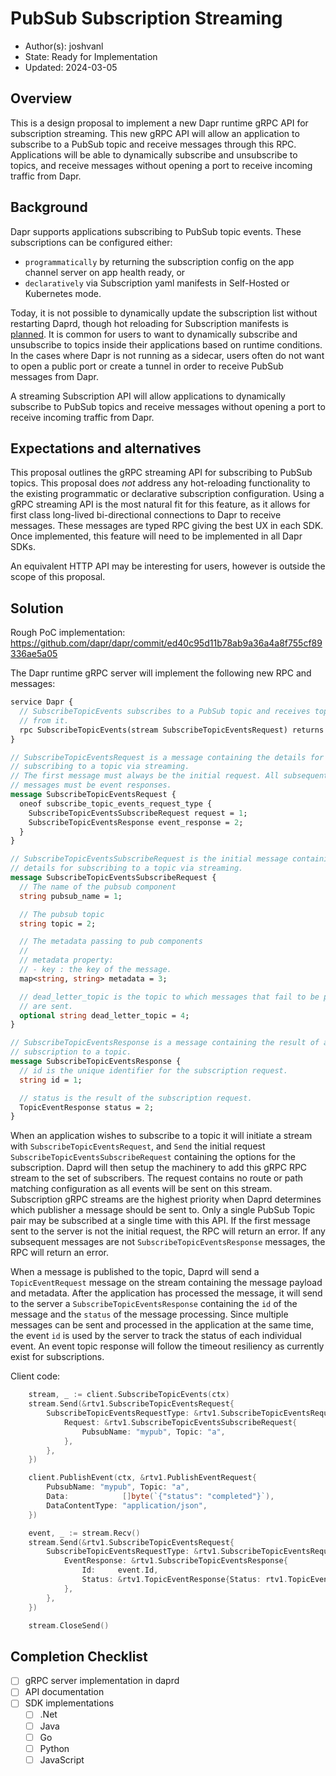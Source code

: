 # PubSub Subscription Streaming

* Author(s): joshvanl
* State: Ready for Implementation
* Updated: 2024-03-05

## Overview

This is a design proposal to implement a new Dapr runtime gRPC API for subscription streaming.
This new gRPC API will allow an application to subscribe to a PubSub topic and receive messages through this RPC.
Applications will be able to dynamically subscribe and unsubscribe to topics, and receive messages without opening a port to receive incoming traffic from Dapr.

## Background

Dapr supports applications subscribing to PubSub topic events.
These subscriptions can be configured either:
- `programmatically` by returning the subscription config on the app channel server on app health ready, or
- `declaratively` via Subscription yaml manifests in Self-Hosted or Kubernetes mode.

Today, it is not possible to dynamically update the subscription list without restarting Daprd, though hot reloading for Subscription manifests is [planned](https://github.com/dapr/dapr/issues/7139).
It is common for users to want to dynamically subscribe and unsubscribe to topics inside their applications based on runtime conditions.
In the cases where Dapr is not running as a sidecar, users often do not want to open a public port or create a tunnel in order to receive PubSub messages from Dapr.

A streaming Subscription API will allow applications to dynamically subscribe to PubSub topics and receive messages without opening a port to receive incoming traffic from Dapr.

## Expectations and alternatives

This proposal outlines the gRPC streaming API for subscribing to PubSub topics.
This proposal does _not_ address any hot-reloading functionality to the existing programmatic or declarative subscription configuration.
Using a gRPC streaming API is the most natural fit for this feature, as it allows for first class long-lived bi-directional connections to Dapr to receive messages.
These messages are typed RPC giving the best UX in each SDK.
Once implemented, this feature will need to be implemented in all Dapr SDKs.

An equivalent HTTP API may be interesting for users, however is outside the scope of this proposal.

## Solution

Rough PoC implementation: https://github.com/dapr/dapr/commit/ed40c95d11b78ab9a36a4a8f755cf89336ae5a05

The Dapr runtime gRPC server will implement the following new RPC and messages:

```proto
service Dapr {
  // SubscribeTopicEvents subscribes to a PubSub topic and receives topic events
  // from it.
  rpc SubscribeTopicEvents(stream SubscribeTopicEventsRequest) returns (stream TopicEventRequest) {}
}

// SubscribeTopicEventsRequest is a message containing the details for
// subscribing to a topic via streaming.
// The first message must always be the initial request. All subsequent
// messages must be event responses.
message SubscribeTopicEventsRequest {
  oneof subscribe_topic_events_request_type {
    SubscribeTopicEventsSubscribeRequest request = 1;
    SubscribeTopicEventsResponse event_response = 2;
  }
}

// SubscribeTopicEventsSubscribeRequest is the initial message containing the
// details for subscribing to a topic via streaming.
message SubscribeTopicEventsSubscribeRequest {
  // The name of the pubsub component
  string pubsub_name = 1;

  // The pubsub topic
  string topic = 2;

  // The metadata passing to pub components
  //
  // metadata property:
  // - key : the key of the message.
  map<string, string> metadata = 3;

  // dead_letter_topic is the topic to which messages that fail to be processed
  // are sent.
  optional string dead_letter_topic = 4;
}

// SubscribeTopicEventsResponse is a message containing the result of a
// subscription to a topic.
message SubscribeTopicEventsResponse {
  // id is the unique identifier for the subscription request.
  string id = 1;

  // status is the result of the subscription request.
  TopicEventResponse status = 2;
}
```

When an application wishes to subscribe to a topic it will initiate a stream with `SubscribeTopicEventsRequest`, and `Send` the initial request `SubscribeTopicEventsSubscribeRequest` containing the options for the subscription.
Daprd will then setup the machinery to add this gRPC RPC stream to the set of subscribers.
The request contains no route or path matching configuration as all events will be sent on this stream.
Subscription gRPC streams are the highest priority when Daprd determines which publisher a message should be sent to.
Only a single PubSub Topic pair may be subscribed at a single time with this API.
If the first message sent to the server is not the initial request, the RPC will return an error.
If any subsequent messages are not `SubscribeTopicEventsResponse` messages, the RPC will return an error.

When a message is published to the topic, Daprd will send a `TopicEventRequest` message on the stream containing the message payload and metadata.
After the application has processed the message, it will send to the server a `SubscribeTopicEventsResponse` containing the `id` of the message and the `status` of the message processing.
Since multiple messages can be sent and processed in the application at the same time, the event `id` is used by the server to track the status of each individual event.
An event topic response will follow the timeout resiliency as currently exist for subscriptions.

Client code:

```go
	stream, _ := client.SubscribeTopicEvents(ctx)
	stream.Send(&rtv1.SubscribeTopicEventsRequest{
		SubscribeTopicEventsRequestType: &rtv1.SubscribeTopicEventsRequest_Request{
			Request: &rtv1.SubscribeTopicEventsSubscribeRequest{
				PubsubName: "mypub", Topic: "a",
			},
		},
	})

	client.PublishEvent(ctx, &rtv1.PublishEventRequest{
		PubsubName: "mypub", Topic: "a",
		Data:            []byte(`{"status": "completed"}`),
		DataContentType: "application/json",
	})

	event, _ := stream.Recv()
	stream.Send(&rtv1.SubscribeTopicEventsRequest{
		SubscribeTopicEventsRequestType: &rtv1.SubscribeTopicEventsRequest_EventResponse{
			EventResponse: &rtv1.SubscribeTopicEventsResponse{
				Id:     event.Id,
				Status: &rtv1.TopicEventResponse{Status: rtv1.TopicEventResponse_SUCCESS},
			},
		},
	})

	stream.CloseSend()
```

## Completion Checklist

- [ ] gRPC server implementation in daprd
- [ ] API documentation
- [ ] SDK implementations
  - [ ] .Net
  - [ ] Java
  - [ ] Go
  - [ ] Python
  - [ ] JavaScript
